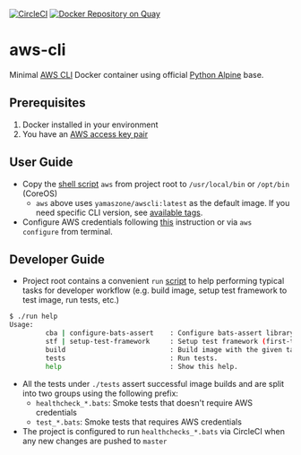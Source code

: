 [![CircleCI](https://circleci.com/gh/yamaszone/awscli/tree/master.svg?style=svg)](https://circleci.com/gh/yamaszone/awscli/tree/master)  [![Docker Repository on Quay](https://quay.io/repository/yamaszone/awscli/status "Docker Repository on Quay")](https://quay.io/repository/yamaszone/awscli)

# aws-cli
Minimal [AWS CLI](https://github.com/aws/aws-cli) Docker container using official [Python Alpine](https://hub.docker.com/_/python/) base.

## Prerequisites
1. Docker installed in your environment
2. You have an [AWS access key pair](http://docs.aws.amazon.com/IAM/latest/UserGuide/id_credentials_access-keys.html#Using_CreateAccessKey)

## User Guide
- Copy the [shell script](https://github.com/yamaszone/awscli/blob/master/aws) `aws` from project root to `/usr/local/bin` or `/opt/bin` (CoreOS)
  - `aws` above uses `yamaszone/awscli:latest` as the default image. If you need specific CLI version, see [available tags](https://hub.docker.com/r/yamaszone/awscli/tags/).
- Configure AWS credentials following [this](http://docs.aws.amazon.com/cli/latest/userguide/cli-chap-getting-started.html#cli-config-files) instruction or via `aws configure` from terminal.

## Developer Guide
- Project root contains a convenient `run` [script](https://github.com/yamaszone/awscli/blob/master/run) to help performing typical tasks for developer workflow (e.g. build image, setup test framework to test image, run tests, etc.)
```sh
$ ./run help
Usage:
         cba | configure-bats-assert    : Configure bats-assert library (first-time only).
         stf | setup-test-framework     : Setup test framework (first-time only).
         build                          : Build image with the given tag (default=latest).
         tests                          : Run tests.
         help                           : Show this help.
```
- All the tests under `./tests` assert successful image builds and are split into two groups using the following prefix:
  - `healthcheck_*.bats`: Smoke tests that doesn't require AWS credentials
  - `test_*.bats`: Smoke tests that requires AWS credentials
- The project is configured to run `healthchecks_*.bats` via CircleCI when any new changes are pushed to `master`
